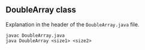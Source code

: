 ## DoubleArray class

Explanation in the header of the `DoubleArray.java` file.

```shell
javac DoubleArray.java
java DoubleArray <size1> <size2>
```
